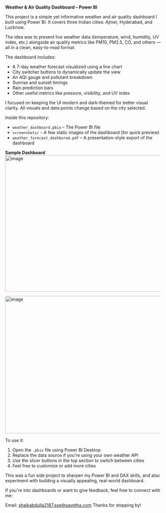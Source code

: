 **Weather & Air Quality Dashboard – Power BI**

This project is a simple yet informative weather and air quality dashboard I built using Power BI. It covers three Indian cities: Ajmer, Hyderabad, and Lucknow.

The idea was to present live weather data (temperature, wind, humidity, UV index, etc.) alongside air quality metrics like PM10, PM2.5, CO, and others — all in a clean, easy-to-read format.

The dashboard includes:
- A 7-day weather forecast visualized using a line chart
- City switcher buttons to dynamically update the view
- An AQI gauge and pollutant breakdown
- Sunrise and sunset timings
- Rain prediction bars
- Other useful metrics like pressure, visibility, and UV index

I focused on keeping the UI modern and dark-themed for better visual clarity. All visuals and data points change based on the city selected.

Inside this repository:
- `weather_dashboard.pbix` – The Power BI file
- `screenshots/` – A few static images of the dashboard (for quick preview)
- `weather_forecast_dashborad.pdf` – A presentation-style export of the dashboard

**Sample Dashboard**
<img width="781" height="440" alt="image" src="https://github.com/user-attachments/assets/628e0639-8230-41fe-89d2-38ee54dfd302" />

<img width="796" height="443" alt="image" src="https://github.com/user-attachments/assets/fbce23b0-caca-47fc-8089-9c98a25304e4" />


To use it:
1. Open the `.pbix` file using Power BI Desktop
2. Replace the data source if you're using your own weather API
3. Use the slicer buttons in the top section to switch between cities
4. Feel free to customize or add more cities

This was a fun side project to sharpen my Power BI and DAX skills, and also experiment with building a visually appealing, real-world dashboard.

If you're into dashboards or want to give feedback, feel free to connect with me:


Email: shaikabdulla2187.sse@savetha.com
Thanks for stopping by!
